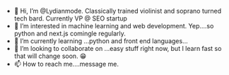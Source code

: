 - 👋 Hi, I’m @Lydianmode. Classically trained violinist and soprano turned tech bard. Currently VP @ SEO startup
- 👀 I’m interested in machine learning and web development. Yep....so python and next.js comingle regularly.
- 🌱 I’m currently learning ...python and front end languages...
- 💞️ I’m looking to collaborate on ...easy stuff right now, but I learn fast so that will change soon. 😁
- 📫 How to reach me....message me. 

<!---
Lydianmode/Lydianmode is a ✨ special ✨ repository because its `README.md` (this file) appears on your GitHub profile.
You can click the Preview link to take a look at your changes.
--->
